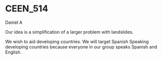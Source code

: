 # CEEN_514
Daniel A

Our idea is a simplification of a larger problem with landslides.

We wish to aid developing countries. We will target Spanish Speaking developing countries because everyone in our group speaks Spanish and English.
